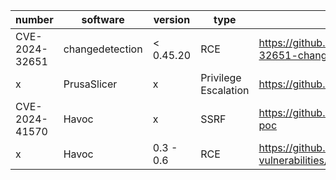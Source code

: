 | number | software | version | type | POC | Other |
| -------- | -------- | -------- | -------- | -------- | -------- |
| CVE-2024-32651 | changedetection | < 0.45.20 | RCE | https://github.com/s0ck3t-s3c/CVE-2024-32651-changedetection-RCE | x |
| x | PrusaSlicer | x | Privilege Escalation | https://github.com/suce0155/prusaslicer_exploit | x |
| CVE-2024-41570 | Havoc | x | SSRF | https://github.com/chebuya/Havoc-C2-SSRF-poc | https://blog.chebuya.com/posts/server-side-request-forgery-on-havoc-c2/ |
| x | Havoc | 0.3 - 0.6 | RCE | https://github.com/IncludeSecurity/c2-vulnerabilities/tree/main/havoc_auth_rce | x |